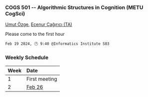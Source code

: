 ### COGS 501 -- Algorithmic Structures in Cognition (METU CogSci)


[Umut Özge](maılto:umozge@metu.edu.tr), [Ecenur Çağırıcı (TA)](mailto:ecenurc@metu.edu.tr)



Please come to the first hour



```
Feb 19 2024, 🕐 9:40 @Informatics Institute S03
```




###  Weekly Schedule

|Week| Date   |
:--- |:-------|
1    | First meeting |
2    | [Feb 26](weeks/week02.md)|
